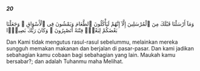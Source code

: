 ##### 20

<span class="ayah">وَمَآ أَرْسَلْنَا قَبْلَكَ مِنَ ٱلْمُرْسَلِينَ إِلَّآ إِنَّهُمْ لَيَأْكُلُونَ ٱلطَّعَامَ وَيَمْشُونَ فِى ٱلْأَسْوَاقِ ۗ وَجَعَلْنَا بَعْضَكُمْ لِبَعْضٍۢ فِتْنَةً أَتَصْبِرُونَ ۗ وَكَانَ رَبُّكَ بَصِيرًۭا</span>

<span class="ayah_translation">Dan Kami tidak mengutus rasul-rasul sebelummu, melainkan mereka sungguh memakan makanan dan berjalan di pasar-pasar. Dan kami jadikan sebahagian kamu cobaan bagi sebahagian yang lain. Maukah kamu bersabar?; dan adalah Tuhanmu maha Melihat.</span>
